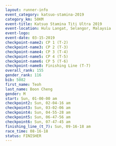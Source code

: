 ```yaml
---
layout: runner-info 
event_category: katsuo-stamina-2019 
category_km: 50KM 
event-title: Katsuo Stamina Titi Ultra 2019 
event-location: Hulu Langat, Selangor, Malaysia 
event-logo: 
event-date: 03-15-2019 
checkpoint-name2: CP 1 (T-2) 
checkpoint-name3: CP 2 (T-3) 
checkpoint-name4: CP 3 (T-4) 
checkpoint-name5: CP 4 (T-5) 
checkpoint-name6: CP 5 (T-6) 
checkpoint-name8: Finishing Line (T-7) 
overall_rank: 155
gender_rank: 116
bib: 5082
first_name: Teoh
last_name: Boon Cheng
gender: M
start: Sun, 01-00-00 am
checkpoint2: Sun, 02-04-16 am
checkpoint3: Sun, 03-02-06 am
checkpoint4: Sun, 04-55-28 am
checkpoint5: Sun, 06-47-56 am
checkpoint6: Sun, 07-47-45 am
finishing_line_(t_7): Sun, 09-16-18 am
race_time: 08-16-18
status: FINISHER
---
```

